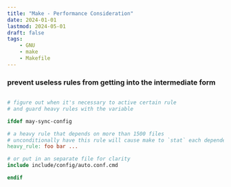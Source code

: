 ```yaml
---
title: "Make - Performance Consideration"
date: 2024-01-01
lastmod: 2024-05-01
draft: false
tags:
    - GNU
    - make
    - Makefile
---
```


### prevent useless rules from getting into the intermediate form

```makefile

# figure out when it's necessary to active certain rule
# and guard heavy rules with the variable

ifdef may-sync-config

# a heavy rule that depends on more than 1500 files
# unconditionally have this rule will cause make to `stat` each dependency files
heavy_rule: foo bar ...

# or put in an separate file for clarity
include include/config/auto.conf.cmd

endif
```
